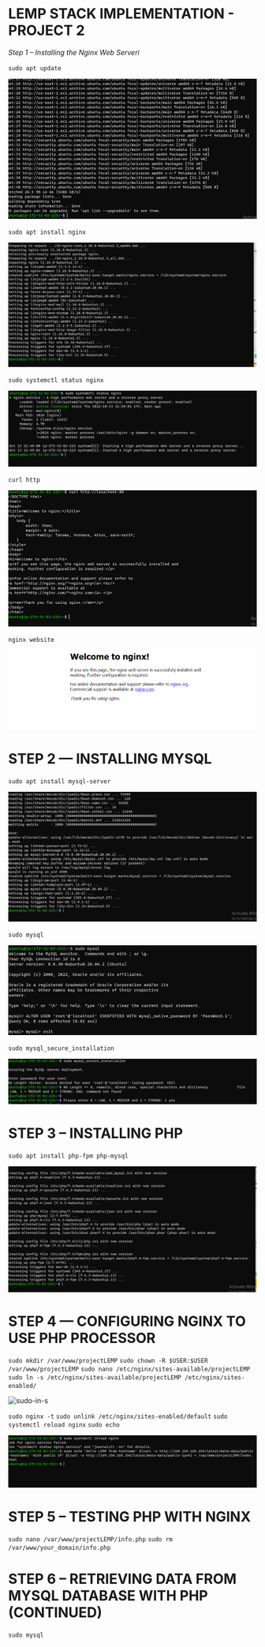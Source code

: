 #   LEMP STACK IMPLEMENTATION - PROJECT 2

*Step 1 – Installing the Nginx Web Serveri*


`sudo apt update`


![atp-update](./images/apt-update.png)

`sudo apt install nginx`

![apt=install-nginx](./images/apt-install-nginx.png)

`sudo systemctl status nginx`

![systemctl-status-nginx](./images/systemctl-status-nginx.png)

`curl http`

![curl-http](./images/curl-http.png)

`nginx website`


![nginx-website](./images/nginx-website.png)

# STEP 2 — INSTALLING MYSQL

`sudo apt install mysql-server`


![mysql-server](./images/mysql-server.png)

`sudo mysql`


![sudo-mysql](./images/sudo-mysql.png)

`sudo mysql_secure_installation`

![mysql-secure-installation](./images/mysql-secure-installation.png)

# STEP 3 – INSTALLING PHP

`sudo apt install php-fpm php-mysql`

![php-mysql](./images/php-mysql.png)

# STEP 4 — CONFIGURING NGINX TO USE PHP PROCESSOR
`sudo mkdir /var/www/projectLEMP`
`sudo chown -R $USER:$USER /var/www/projectLEMP`
`sudo nano /etc/nginx/sites-available/projectLEMP`
`sudo ln -s /etc/nginx/sites-available/projectLEMP /etc/nginx/sites-enabled/`

![sudo-in-s](./images/sudo-in-s.png)

`sudo nginx -t`
`sudo unlink /etc/nginx/sites-enabled/default`
`sudo systemctl reload nginx`
`sudo echo`

![sudo-echo](./images/sudo-echo.png)

# STEP 5 – TESTING PHP WITH NGINX
`sudo nano /var/www/projectLEMP/info.php`
`sudo rm /var/www/your_domain/info.php`

# STEP 6 – RETRIEVING DATA FROM MYSQL DATABASE WITH PHP (CONTINUED)
`sudo mysql`
